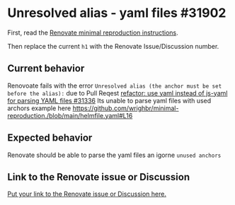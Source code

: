 # Unresolved alias - yaml files #31902

First, read the [Renovate minimal reproduction instructions](https://github.com/renovatebot/renovate/blob/main/docs/development/minimal-reproductions.md).

Then replace the current `h1` with the Renovate Issue/Discussion number.

## Current behavior

Renovoate fails with the error `Unresolved alias (the anchor must be set before the alias):` due to Pull Reqest [refactor: use yaml instead of js-yaml for parsing YAML files #31336](https://github.com/renovatebot/renovate/pull/31336)
Its unable to parse yaml files with used archors example here https://github.com/wrighbr/minimal-reproduction./blob/main/helmfile.yaml#L16

## Expected behavior

Renovate should be able to parse the yaml files an igorne `unused anchors`

## Link to the Renovate issue or Discussion

[Put your link to the Renovate issue or Discussion here.](https://github.com/renovatebot/renovate/discussions/31902)
